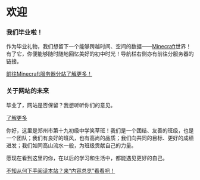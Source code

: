 # 欢迎

<div class="alert alert-success" role="alert">
    <h3 class="alert-heading">我们毕业啦！</h3>
    <p>作为毕业礼物，我们想留下一个能够跨越时间、空间的数据——<a href="https://zh.minecraft.wiki">Minecraft</a>世界！有了它，你便能够随时随地回忆美好的初中时光！导航栏右侧亦有前往分服务器的链接。</p>
    <a class="btn btn-success w-100 mb-0" href="https://mc.xiaocaozz.top">前往Minecraft服务器分站了解更多！</a>
</div>
<div class="alert alert-warning" role="alert">
    <h3 class="alert-heading text-danger">关于网站的未来</h3>
    <p>毕业了，网站是否保留？我想听听你们的意见。</p>
    <a class="btn btn-warning w-100 mb-0" href="https://mc.xiaocaozz.top/index.php/welcome/12-future">了解更多</a>
</div>

你好，这里是郑州市第十九初级中学笑草班！我们是一个团结、友善的班级，也是一个团队；我们有良好的班风，也有高尚的品质；我们向共同的目标、更好的成绩进发；我们如同高山流水一般，为班级贡献自己的力量。

愿现在看到这里的你，在以后的学习和生活中，都能遇见更好的自己。

<div class="d-grid">
    <div class="btn-group-vertical">
        <a class="btn btn-outline-success ms-0 mb-0" href="/roots/overview">不知从何下手阅读本站？来“内容总览”看看吧！</a>
    </div>
</div>
